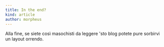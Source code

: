 ```yaml
---
title: In the end?
kind: article
author: morpheus
---
```


Alla fine, se siete così masochisti da leggere 'sto blog potete pure sorbirvi
un layout orrendo.
